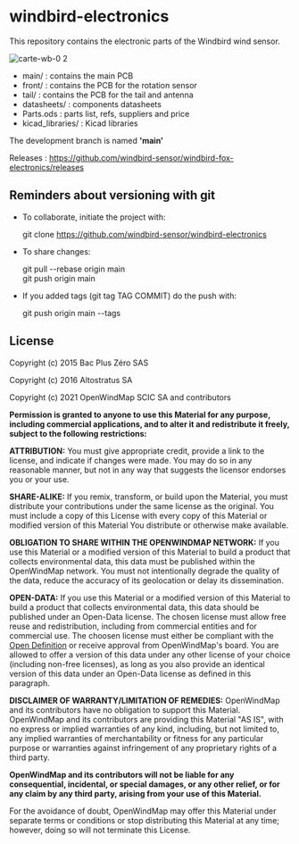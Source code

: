 # windbird-electronics

This repository contains the electronic parts of the Windbird wind sensor.

![carte-wb-0 2](https://user-images.githubusercontent.com/1681443/199285619-ba5c6d7a-b398-466e-abd2-0d190b02ab8b.jpg)

- main/            : contains the main PCB 
- front/           : contains the PCB for the rotation sensor
- tail/            : contains the PCB for the tail and antenna
- datasheets/      : components datasheets
- Parts.ods        : parts list, refs, suppliers and price
- kicad_libraries/ : Kicad libraries

The development branch is named **'main'**

Releases : https://github.com/windbird-sensor/windbird-fox-electronics/releases

## Reminders about versioning with git

- To collaborate, initiate the project with:

  git clone https://github.com/windbird-sensor/windbird-electronics
    
- To share changes:

  git pull --rebase origin main  
  git push origin main  

- If you added tags (git tag TAG COMMIT) do the push with: 

  git push origin main --tags


## License

Copyright (c) 2015 Bac Plus Zéro SAS

Copyright (c) 2016 Altostratus SA

Copyright (c) 2021 OpenWindMap SCIC SA and contributors

**Permission is granted to anyone to use this Material for any purpose, including commercial applications, and to alter it and redistribute it freely, subject to the following restrictions:**

**ATTRIBUTION:** You must give appropriate credit, provide a link to the license, and indicate if changes were made. You may do so in any reasonable manner, but not in any way that suggests the licensor endorses you or your use.

**SHARE-ALIKE:** If you remix, transform, or build upon the Material, you must distribute your contributions under the same license as the original. You must include a copy of this License with every copy of this Material or modified version of this Material You distribute or otherwise make available.

**OBLIGATION TO SHARE WITHIN THE OPENWINDMAP NETWORK:** If you use this Material or a modified version of this Material to build a product that collects environmental data, this data must be published within the OpenWindMap network. You must not intentionally degrade the quality of the data, reduce the accuracy of its geolocation or delay its dissemination.

**OPEN-DATA:** If you use this Material or a modified version of this Material to build a product that collects environmental data, this data should be published under an Open-Data license. The chosen license must allow free reuse and redistribution, including from commercial entities and for commercial use. The choosen license must either be compliant with the [Open Definition](https://opendefinition.org/od/2.1/en/) or receive approval from OpenWindMap's board. You are allowed to offer a version of this data under any other license of your choice (including non-free licenses), as long as you also provide an identical version of this data under an Open-Data license as defined in this paragraph.

**DISCLAIMER OF WARRANTY/LIMITATION OF REMEDIES:** OpenWindMap and its contributors have no obligation to support this Material. OpenWindMap and its contributors are providing this Material "AS IS", with no express or implied warranties of any kind, including, but not limited to, any implied warranties of merchantability or fitness for any particular purpose or warranties against infringement of any proprietary rights of a third party.

**OpenWindMap and its contributors will not be liable for any consequential, incidental, or special damages, or any other relief, or for any claim by any third party, arising from your use of this Material.**

For the avoidance of doubt, OpenWindMap may offer this Material under separate terms or conditions or stop distributing this Material at any time; however, doing so will not terminate this License.
